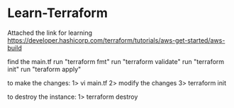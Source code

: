 # Learn-Terraform
Attached the link for learning https://developer.hashicorp.com/terraform/tutorials/aws-get-started/aws-build

find the main.tf
run "terraform fmt"
run "terraform validate"
run "terraform init"
run "teraform apply"

to make the changes:
1> vi main.tf
2> modify the changes
3> terraform init

to destroy the instance:
1> terraform destroy
